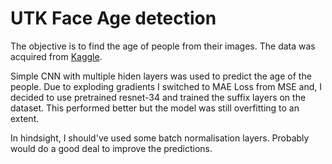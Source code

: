 # UTK Face Age detection

The objective is to find the age of people from their images. The data was acquired from [Kaggle](https://www.kaggle.com/datasets/jangedoo/utkface-new).

Simple CNN with multiple hiden layers was used to predict the age of the people. Due to exploding gradients I switched to MAE Loss from MSE and, I decided to use pretrained resnet-34 and trained the suffix layers on the dataset. This performed better but the model was still overfitting to an extent.

In hindsight, I should've used some batch normalisation layers. Probably would do a good deal to improve the predictions.
